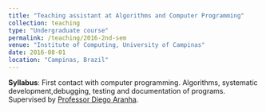 ```yaml
---
title: "Teaching assistant at Algorithms and Computer Programming"
collection: teaching
type: "Undergraduate course"
permalink: /teaching/2016-2nd-sem
venue: "Institute of Computing, University of Campinas"
date: 2016-08-01
location: "Campinas, Brazil"
---
```


**Syllabus**: First contact with computer programming. Algorithms, systematic development,debugging, testing and documentation of programs.
Supervised by [Professor Diego Aranha](https://sites.google.com/site/dfaranha/).
